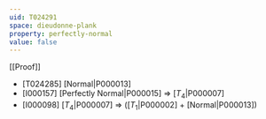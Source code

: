 ```yaml
---
uid: T024291
space: dieudonne-plank
property: perfectly-normal
value: false
---
```

[[Proof]]

* [T024285] [Normal|P000013]
* [I000157] [Perfectly Normal|P000015] => [$T_4$|P000007]
* [I000098] [$T_4$|P000007] => ([$T_1$|P000002] + [Normal|P000013])

